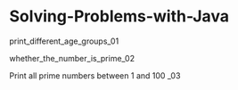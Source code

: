 # Solving-Problems-with-Java

print_different_age_groups_01

whether_the_number_is_prime_02

Print all prime numbers between 1 and 100 _03
